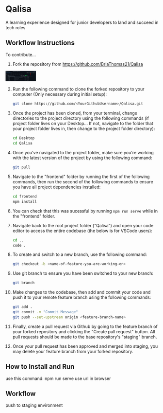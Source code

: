 # Qalisa

A learning experience designed for junior developers to land and succeed in tech roles

## Workflow Instructions

To contribute...

1. Fork the repository from https://github.com/BriaThomas21/Qalisa

<img src="rdme-images/github-fork.png" width="100">


2. Run the following command to clone the forked repository to your computer (Only necessary during initial setup): 
    ```bash
    git clone https://github.com/<YourGithubUsername>/Qalisa.git
    ```

3. Once the project has been cloned, from your terminal, change directories to the project directory using the following commands (if project folder lives on your Desktop... If not, navigate to the folder that your project folder lives in, then change to the project folder directory):
    ```bash
    cd Desktop
    cd Qalisa
    ```

4. Once you've navigated to the project folder, make sure you're working with the latest version of the project by using the following command:
    ```bash
    git pull
    ```

5. Navigate to the "frontend" folder by running the first of the following commands, then run the second of the following commands to ensure you have all project dependencies installed:
    ```bash
    cd frontend
    npm install
    ```

6. You can check that this was sucessful by running ```npm run serve``` while in the "frontend" folder.

7. Navigate back to the root project folder ("Qalisa") and open your code editor to access the entire codebase (the below is for VSCode users):
    ```bash
    cd ..
    code .
    ```

8. To create and switch to a new branch, use the following command:
    ```bash
    git checkout -b <name-of-feature-you-are-working-on>
    ```

9. Use git branch to ensure you have been switched to your new branch:
    ```bash
    git branch
    ```

10. Make changes to the codebase, then add and commit your code and push it to your remote feature branch using the following commands:
    ```bash
    git add .
    git commit -m "Commit Message"
    git push --set-upstream origin <feature-branch-name>
    ```

11. Finally, create a pull request via Github by going to the feature branch of your forked repository and clicking the "Create pull request" button. All pull requests should be made to the base repository's "staging" branch.

12. Once your pull request has been approved and merged into staging, you may delete your feature branch from your forked repository.

## How to Install and Run 
use this command: npm run serve 
use url in browser
##

## Workflow
push to staging environment

